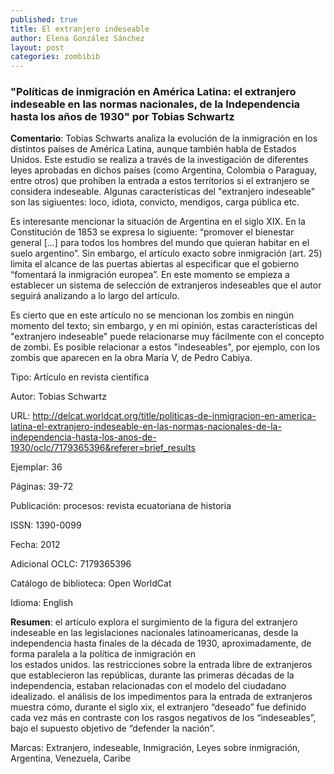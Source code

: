 ```yaml
---
published: true
title: El extranjero indeseable
author: Elena González Sánchez
layout: post
categories: zombibib
---
```

### "Políticas de inmigración en América Latina: el extranjero indeseable en las normas nacionales, de la Independencia hasta los años de 1930" por Tobias Schwartz

**Comentario**: Tobias Schwarts analiza la evolución de la inmigración en los distintos países de América Latina, aunque también habla de Estados Unidos. Este estudio se realiza a través de la investigación de diferentes leyes aprobadas en dichos países (como Argentina, Colombia o Paraguay, entre otros) que prohiben la entrada a estos territorios si el extranjero se considera indeseable. Algunas características del "extranjero indeseable" son las sigiuentes: loco, idiota, convicto, mendigos, carga pública etc.

Es interesante mencionar la situación de Argentina en el siglo XIX. En la Constitución de 1853 se expresa lo sigiuente: “promover el bienestar general […] para todos los hombres del mundo que
quieran habitar en el suelo argentino”. Sin embargo, el artículo exacto sobre inmigración (art. 25) limita el alcance de las puertas abiertas al especificar que el gobierno “fomentará la inmigración europea”. En este momento se empieza a establecer un sistema de selección de extranjeros indeseables que el autor seguirá analizando a lo largo del artículo. 

Es cierto que en este artículo no se mencionan los zombis en ningún momento del texto; sin embargo, y en mi opinión, estas características del "extranjero indeseable" puede relacionarse muy fácilmente con el concepto de zombi. Es posible relacionar a estos "indeseables", por ejemplo, con los zombis que aparecen en la obra María V, de Pedro Cabiya.

Tipo: Artículo en revista científica

Autor: Tobias Schwartz

URL: http://delcat.worldcat.org/title/politicas-de-inmigracion-en-america-latina-el-extranjero-indeseable-en-las-normas-nacionales-de-la-independencia-hasta-los-anos-de-1930/oclc/7179365396&referer=brief_results

Ejemplar: 36

Páginas: 39-72

Publicación: procesos: revista ecuatoriana de historia

ISSN: 1390-0099

Fecha: 2012

Adicional OCLC: 7179365396

Catálogo de biblioteca: Open WorldCat

Idioma: English

**Resumen**: el artículo explora el surgimiento de la figura del extranjero indeseable en las legislaciones nacionales latinoamericanas, desde la independencia hasta finales de la década de 1930, aproximadamente, de forma paralela a la política de inmigración en<br>los estados unidos. las restricciones sobre la entrada libre de extranjeros que establecieron las repúblicas, durante las primeras décadas de la independencia, estaban relacionadas con el modelo del ciudadano idealizado. el análisis de los impedimentos para la entrada de extranjeros muestra cómo, durante el siglo xix, el extranjero “deseado” fue definido cada vez más en contraste con los rasgos negativos de los “indeseables”, bajo el supuesto objetivo de “defender la nación”.

Marcas: Extranjero, indeseable, Inmigración, Leyes sobre inmigración, Argentina, Venezuela, Caribe
